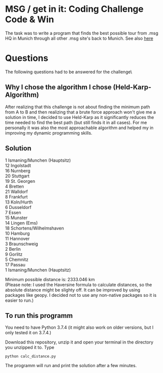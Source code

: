 # MSG / get in it: Coding Challenge Code & Win
The task was to write a program that finds the best possible tour from .msg HQ in Munich through all other .msg site's back to Munich.
See also [here](https://www.get-in-it.de/coding-challenge)

# Questions
The following questions had to be answered for the challenge\
## Why I chose the algorithm I chose (Held-Karp-Algorithm)
After realizing that this challenge is not about finding the minimum path from A to B and then realizing
that a brute force approach won't give me a solution in time, I decided to use Held-Karp as it 
significantly reduces the time needed to find the best path (but still finds it in all cases). 
For me personally it was also the most approachable algorithm and helped my in improving my dynamic programming skills. 

## Solution
1 Ismaning/Munchen (Hauptsitz)\
12 Ingolstadt\
16 Nurnberg\
20 Stuttgart\
19 St. Georgen\
4 Bretten\
21 Walldorf\
8 Frankfurt\
13 Koln/Hurth\
6 Dusseldorf\
7 Essen\
15 Munster\
14 Lingen (Ems)\
18 Schortens/Wilhelmshaven\
10 Hamburg\
11 Hannover\
3 Braunschweig\
2 Berlin\
9 Gorlitz\
5 Chemnitz\
17 Passau\
1 Ismaning/Munchen (Hauptsitz)

Minimum possible distance is: 2333.046 km\
(Please note: I used the Haversine formula to calculate distances, so the absolute distance might be slighty off. It can be
improved by using packages like geopy. I decided not to use any non-native packages so it is easier to run.)

## To run this programm 
You need to have Python 3.7.4 (it might also work on older versions, but I only tested it on 3.7.4.)

Download this repository, unzip it and open your terminal in the directory you unzipped it to. 
Type 
```
python calc_distance.py
```

The programm will run and print the solution after a few minutes. 









